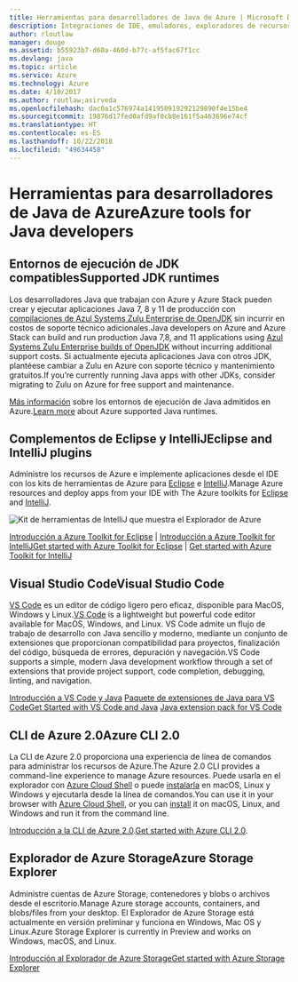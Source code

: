 ```yaml
---
title: Herramientas para desarrolladores de Java de Azure | Microsoft Docs
description: Integraciones de IDE, emuladores, exploradores de recursos e interfaces de línea de comandos para desarrolladores de Java que trabajan con Azure.
author: rloutlaw
manager: douge
ms.assetid: b55923b7-d60a-460d-b77c-af5fac67f1cc
ms.devlang: java
ms.topic: article
ms.service: Azure
ms.technology: Azure
ms.date: 4/10/2017
ms.author: routlaw;asirveda
ms.openlocfilehash: dac0a1c576974a141950919292129890f4e15be4
ms.sourcegitcommit: 19876d17fed0afd9af0cb8e161f5a463696e74cf
ms.translationtype: HT
ms.contentlocale: es-ES
ms.lasthandoff: 10/22/2018
ms.locfileid: "49634458"
---
```

# <a name="azure-tools-for-java-developers"></a><span data-ttu-id="1b2ff-103">Herramientas para desarrolladores de Java de Azure</span><span class="sxs-lookup"><span data-stu-id="1b2ff-103">Azure tools for Java developers</span></span>

## <a name="supported-jdk-runtimes"></a><span data-ttu-id="1b2ff-104">Entornos de ejecución de JDK compatibles</span><span class="sxs-lookup"><span data-stu-id="1b2ff-104">Supported JDK runtimes</span></span>

<span data-ttu-id="1b2ff-105">Los desarrolladores Java que trabajan con Azure y Azure Stack pueden crear y ejecutar aplicaciones Java 7, 8 y 11 de producción con [compilaciones de Azul Systems Zulu Enterprise de OpenJDK](https://www.azul.com/downloads/azure-only/zulu/) sin incurrir en costos de soporte técnico adicionales.</span><span class="sxs-lookup"><span data-stu-id="1b2ff-105">Java developers on Azure and Azure Stack can build and run production Java 7,8, and 11 applications using [Azul Systems Zulu Enterprise builds of OpenJDK](https://www.azul.com/downloads/azure-only/zulu/) without incurring additional support costs.</span></span> <span data-ttu-id="1b2ff-106">Si actualmente ejecuta aplicaciones Java con otros JDK, plantéese cambiar a Zulu en Azure con soporte técnico y mantenimiento gratuitos.</span><span class="sxs-lookup"><span data-stu-id="1b2ff-106">If you’re currently running Java apps with other JDKs, consider migrating to Zulu on Azure for free support and maintenance.</span></span> 

<span data-ttu-id="1b2ff-107">[Más información](java-supported-jdk-runtime.md) sobre los entornos de ejecución de Java admitidos en Azure.</span><span class="sxs-lookup"><span data-stu-id="1b2ff-107">[Learn more](java-supported-jdk-runtime.md) about Azure supported Java runtimes.</span></span>

## <a name="eclipse-and-intellij-plugins"></a><span data-ttu-id="1b2ff-108">Complementos de Eclipse y IntelliJ</span><span class="sxs-lookup"><span data-stu-id="1b2ff-108">Eclipse and IntelliJ plugins</span></span>

<span data-ttu-id="1b2ff-109">Administre los recursos de Azure e implemente aplicaciones desde el IDE con los kits de herramientas de Azure para [Eclipse](eclipse/azure-toolkit-for-eclipse.md) e [IntelliJ](intellij/azure-toolkit-for-intellij.md).</span><span class="sxs-lookup"><span data-stu-id="1b2ff-109">Manage Azure resources and deploy apps from your IDE with The Azure toolkits for [Eclipse](eclipse/azure-toolkit-for-eclipse.md) and [IntelliJ](intellij/azure-toolkit-for-intellij.md).</span></span>   

![Kit de herramientas de IntelliJ que muestra el Explorador de Azure](media/intelliJ-azure-explorer.png)

<span data-ttu-id="1b2ff-111">[Introducción a Azure Toolkit for Eclipse](https://docs.microsoft.com/azure/app-service-web/app-service-web-eclipse-create-hello-world-web-app) | [Introducción a Azure Toolkit for IntelliJ](https://docs.microsoft.com/azure/app-service-web/app-service-web-intellij-create-hello-world-web-app)</span><span class="sxs-lookup"><span data-stu-id="1b2ff-111">[Get started with Azure Toolkit for Eclipse](https://docs.microsoft.com/azure/app-service-web/app-service-web-eclipse-create-hello-world-web-app) | [Get started with Azure Toolkit for IntelliJ](https://docs.microsoft.com/azure/app-service-web/app-service-web-intellij-create-hello-world-web-app)</span></span> 

## <a name="visual-studio-code"></a><span data-ttu-id="1b2ff-112">Visual Studio Code</span><span class="sxs-lookup"><span data-stu-id="1b2ff-112">Visual Studio Code</span></span>

<span data-ttu-id="1b2ff-113">[VS Code](https://code.visualstudio.com/) es un editor de código ligero pero eficaz, disponible para MacOS, Windows y Linux.</span><span class="sxs-lookup"><span data-stu-id="1b2ff-113">[VS Code](https://code.visualstudio.com/) is a lightweight but powerful code editor available for MacOS, Windows, and Linux.</span></span> <span data-ttu-id="1b2ff-114">VS Code admite un flujo de trabajo de desarrollo con Java sencillo y moderno, mediante un conjunto de extensiones que proporcionan compatibilidad para proyectos, finalización del código, búsqueda de errores, depuración y navegación.</span><span class="sxs-lookup"><span data-stu-id="1b2ff-114">VS Code supports a simple, modern Java development workflow through a set of extensions that provide project support, code completion, debugging, linting, and navigation.</span></span>

<span data-ttu-id="1b2ff-115">[Introducción a VS Code y Java](https://code.visualstudio.com/docs/java)
[Paquete de extensiones de Java para VS Code](https://code.visualstudio.com/docs/java/extensions)</span><span class="sxs-lookup"><span data-stu-id="1b2ff-115">[Get Started with VS Code and Java](https://code.visualstudio.com/docs/java)
[Java extension pack for VS Code](https://code.visualstudio.com/docs/java/extensions)</span></span>  

## <a name="azure-cli-20"></a><span data-ttu-id="1b2ff-116">CLI de Azure 2.0</span><span class="sxs-lookup"><span data-stu-id="1b2ff-116">Azure CLI 2.0</span></span>

<span data-ttu-id="1b2ff-117">La CLI de Azure 2.0 proporciona una experiencia de línea de comandos para administrar los recursos de Azure.</span><span class="sxs-lookup"><span data-stu-id="1b2ff-117">The Azure 2.0 CLI provides a command-line experience to manage Azure resources.</span></span> <span data-ttu-id="1b2ff-118">Puede usarla en el explorador con [Azure Cloud Shell](https://docs.microsoft.com/azure/cloud-shell/overview) o puede [instalarla](https://docs.microsoft.com/cli/azure/install-azure-cli) en macOS, Linux y Windows y ejecutarla desde la línea de comandos.</span><span class="sxs-lookup"><span data-stu-id="1b2ff-118">You can use it in your browser with [Azure Cloud Shell](https://docs.microsoft.com/azure/cloud-shell/overview), or you can [install](https://docs.microsoft.com/cli/azure/install-azure-cli) it on macOS, Linux, and Windows and run it from the command line.</span></span>

<span data-ttu-id="1b2ff-119">[Introducción a la CLI de Azure 2.0](https://docs.microsoft.com/cli/azure/get-started-with-azure-cli).</span><span class="sxs-lookup"><span data-stu-id="1b2ff-119">[Get started with Azure CLI 2.0](https://docs.microsoft.com/cli/azure/get-started-with-azure-cli).</span></span>

## <a name="azure-storage-explorer"></a><span data-ttu-id="1b2ff-120">Explorador de Azure Storage</span><span class="sxs-lookup"><span data-stu-id="1b2ff-120">Azure Storage Explorer</span></span> 

<span data-ttu-id="1b2ff-121">Administre cuentas de Azure Storage, contenedores y blobs o archivos desde el escritorio.</span><span class="sxs-lookup"><span data-stu-id="1b2ff-121">Manage Azure storage accounts, containers, and blobs/files from your desktop.</span></span> <span data-ttu-id="1b2ff-122">El Explorador de Azure Storage está actualmente en versión preliminar y funciona en Windows, Mac OS y Linux.</span><span class="sxs-lookup"><span data-stu-id="1b2ff-122">Azure Storage Explorer is currently in Preview and works on Windows, macOS, and Linux.</span></span>

[<span data-ttu-id="1b2ff-123">Introducción al Explorador de Azure Storage</span><span class="sxs-lookup"><span data-stu-id="1b2ff-123">Get started with Azure Storage Explorer</span></span>](https://docs.microsoft.com/azure/vs-azure-tools-storage-manage-with-storage-explorer)
